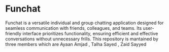 # Funchat
Funchat is a versatile individual and group chatting application designed for seamless communication with friends, colleagues, and teams. Its user-friendly interface prioritizes functionality, ensuring efficient and effective conversations without unnecessary frills.
This repository is mantained by three members which are Ayaan Amjad , Talha Sayed , Zaid Sayyed
